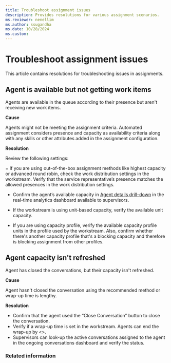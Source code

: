 ```yaml
---
title: Troubleshoot assignment issues
description: Provides resolutions for various assignment scenarios.
ms.reviewer: nenellim
ms.author: ssugandha
ms.date: 10/28/2024
ms.custom: 
---
```


# Troubleshoot assignment issues

This article contains resolutions for troubleshooting issues in assignments.

## Agent is available but not getting work items

Agents are available in the queue according to their presence but aren't receiving new work items.

**Cause**

Agents might not be meeting the assignment criteria. Automated assignment considers presence and capacity as availability criteria along with any skills or other attributes added in the assignment configuration.

**Resolution**

Review the following settings:

= If you are using out-of-the-box assignment methods like highest capacity or advanced round robin, check the work distribution settings in the workstream. Verify that the service representative’s presence matches the allowed presences in the work distribution settings.

- Confirm the agent’s available capacity in [Agent details drill–down](/dynamics365/customer-service/use/realtime-agents-analytics#agent-details-drill-down) in the real-time analytics dashboard available to supervisors.

- If the workstream is using unit-based capacity, verify the available unit capacity.

- If you are using capacity profile, verify the available capacity profile units in the profile used by the workstream. Also, confirm whether there's another capacity profile that's a blocking capacity and therefore is blocking assignment from other profiles.

## Agent capacity isn't refreshed 

Agent has closed the conversations, but their capacity isn't refreshed.

**Cause**

Agent hasn't closed the conversation using the recommended method or wrap-up time is lengthy.

**Resolution**

- Confirm that the agent used the “Close Conversation” button to close the conversation.
- Verify if a wrap-up time is set in the workstream. Agents can end the wrap-up by <>.
- Supervisors can look-up the active conversations assigned to the agent in the ongoing conversations dashboard and verify the status.

### Related information
 

